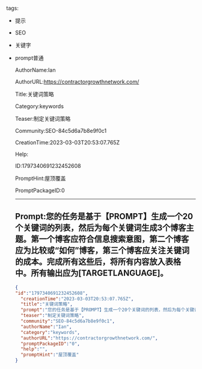   tags: 
- 提示
- SEO
- 关键字
- prompt普通

  AuthorName:Ian

  AuthorURL:https://contractorgrowthnetwork.com/

  Title:关键词策略

  Category:keywords

  Teaser:制定关键词策略

  Community:SEO-84c5d6a7b8e9f0c1

  CreationTime:2023-03-03T20:53:07.765Z

  Help:

  ID:1797340691232452608

  PromptHint:屋顶覆盖

  PromptPackageID:0

  ---

  ## Prompt:您的任务是基于【PROMPT】生成一个20个关键词的列表，然后为每个关键词生成3个博客主题。第一个博客应符合信息搜索意图，第二个博客应为比较或“如何”博客，第三个博客应关注关键词的成本。完成所有这些后，将所有内容放入表格中。所有输出应为[TARGETLANGUAGE]。

  ```json
  {
  "id":"1797340691232452608",
    "creationTime":"2023-03-03T20:53:07.765Z",
    "title":"关键词策略",
    "prompt":"您的任务是基于【PROMPT】生成一个20个关键词的列表，然后为每个关键词生成3个博客主题。第一个博客应符合信息搜索意图，第二个博客应为比较或“如何”博客，第三个博客应关注关键词的成本。完成所有这些后，将所有内容放入表格中。所有输出应为[TARGETLANGUAGE]。",
    "teaser":"制定关键词策略",
    "community":"SEO-84c5d6a7b8e9f0c1",
    "authorName":"Ian",
    "category":"keywords",
    "authorURL":"https://contractorgrowthnetwork.com/",
    "promptPackageID":"0",
    "help":"",
    "promptHint":"屋顶覆盖"
  }
  ```
